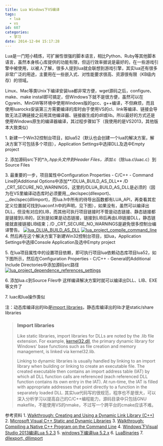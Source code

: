 ```yaml
---
title: Lua Windows下VS编译
tags:
  - lua
  - vs
id: 607
categories:
  - 学习
date: 2014-12-04 15:17:28
---
```


Lua是一门短小精炼，可扩展性很强的脚本语言，相比Python、Ruby等其他脚本语言，虽然本身核心库提供的功能有限，但运行效率据说是最好的，在一些游戏引擎中被使用，以被人了解，很多人提到lua就会联想到游戏引擎，其实lua还有很多非常广泛的用途，主要用在一些嵌入式、对性能要求很高、资源很有限（KB级内存）的领域。

Linux、Mac等类Unix下编译安装lua都非常方便，wget源码之后，configure、make、make install即可搞定，但Windows下就不是很方便，虽然可以在Cgywin、MinGW等环境中使用Windows版的gcc、g++编译，不但麻烦，而且使用luarocks安装第三方需要编译的库时由于使用VS的cl、link等编译、链接会导致无法正确链接之前用其他编译器、链接器生成的dll或lib。所以最好的方式还是使用Windows原生的编译器编译，其过程步骤如下（我使用的是VS2013，其他版本大致类似）

1\. 新建一个Win32控制台项目，如lua52（默认也会创建一个lua的解决方案，解决方案下可包括多个项目），Application Settings中选择DLL及选中Empty project

2\. 添加源码src下的*.h,*.hpp头文件到Header Files，添加*.c（除lua.c\luac.c）到Source Files

3\. 最重要的一步，项目属性中Configuration Properties - C/C++ - Command Line的Additional Options中添加**/DLUA_BUILD_AS_DLL** /D _CRT_SECURE_NO_WARNINGS，这里的/DLUA_BUILD_AS_DLL是必须的（因为在VS里编译动态库时必须要用__declspec(dllexport)、__declspec(dllimport)，而lua.h中所有的待导出函数都有LUA_API，再查看其宏定义位置就可找到luaconf.h中的声明，见下图），如果没有，虽然可以编译出DLL，但没有对应的LIB，而其他可执行项目链接时不管是动态链接、静态链接都是链接到LIB的，区别是如果是动态链接，链接到LIB后再由LIB链接DLL，静态链接就直接链接LIB结束；/D _CRT_SECURE_NO_WARNINGS是避免很多控制台编译警告。
[![lua_DLUA_BUILD_AS_DLL](http://202.203.209.55:8080/wp-content/uploads/2014/12/lua_DLUA_BUILD_AS_DLL.png)](http://202.203.209.55:8080/wp-content/uploads/2014/12/lua_DLUA_BUILD_AS_DLL.png)
[![lua_project_compile_command_line](http://202.203.209.55:8080/wp-content/uploads/2014/12/lua_project_compile_command_line.png)](http://202.203.209.55:8080/wp-content/uploads/2014/12/lua_project_compile_command_line.png)
4\. 然后再在这个解决方案下新建Win32控制台项目，如lua，Application Settings中选择Console Application及选中Empty project

5\. 在lua项目属性中的设置项目依赖，即可执行项目lua依赖动态库项目lua52，如下图所示，然后在Configuration Properties - C/C++ - General的Additional Include Directories中添加源码src路径
[![lua_project_dependence_references_settings](http://202.203.209.55:8080/wp-content/uploads/2014/12/lua_project_dependence_references_settings.png)](http://202.203.209.55:8080/wp-content/uploads/2014/12/lua_project_dependence_references_settings.png)

6\. 添加lua.c到Source Files中
这样编译解决方案时就可以编译出DLL、LIB、EXE等文件了

7\. luac和lua操作类似

注：动态库编译出的lib是[import libraries](http://en.wikipedia.org/wiki/Dynamic-link_library#Import_libraries)，静态库编译出的lib才是static/share libraries
> ### <span id="Import_libraries" class="mw-headline">Import libraries</span>
> 
> Like static libraries, import libraries for DLLs are noted by the .lib file extension. For example, [kernel32.dll](http://en.wikipedia.org/wiki/Kernel32.dll "Kernel32.dll"), the primary dynamic library for Windows' base functions such as file creation and memory management, is linked via kernel32.lib.> 
> 
> Linking to dynamic libraries is usually handled by linking to an import library when building or linking to create an executable file. The created executable then contains an import address table (IAT) by which all DLL function calls are referenced (each referenced DLL function contains its own entry in the IAT). At run-time, the IAT is filled with appropriate addresses that point directly to a function in the separately loaded DLL.
其实lua代码写的很规范，程序也不是很大，可以深入分析学习以提高自己的C/C++编程能力，源码目录中只包括GNU makefile，不能使用VS的nmake，不过写一个跨平台的cmake应该不难。

参考资料
1\. [Walkthrough: Creating and Using a Dynamic Link Library (C++)](http://msdn.microsoft.com/en-us/library/ms235636.aspx)
2\. [Microsoft Visual C++ Static and Dynamic Libraries](http://www.codeproject.com/Articles/85391/Microsoft-Visual-C-Static-and-Dynamic-Libraries)
3\. [Walkthrough: Compiling a Native C++ Program on the Command Line](http://msdn.microsoft.com/en-us/library/ms235639.aspx)
4\. [Windows下Visual Studio 2013编译Lua 5.2.3](http://www.cnblogs.com/junchu25/p/3626280.html)
5\. [windows下编译lua 5.2.x](http://z1y1m1.blog.163.com/blog/static/518373272014322102138399/)
6\. [LuaBinaries](http://sourceforge.net/projects/luabinaries/)
7\. [dllexport, dllimport](http://msdn.microsoft.com/en-us/library/3y1sfaz2.aspx)